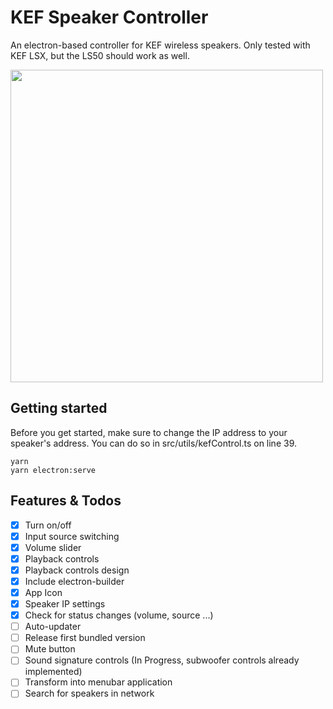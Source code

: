 # KEF Speaker Controller
An electron-based controller for KEF wireless speakers. Only tested with KEF LSX, but the LS50 should work as well.

<img src="https://i.imgur.com/6OPbLZ1.jpg" width="500">

## Getting started
Before you get started, make sure to change the IP address to your speaker's address. You can do so in src/utils/kefControl.ts on line 39.

```
yarn
yarn electron:serve
```

## Features & Todos
- [x] Turn on/off
- [x] Input source switching
- [x] Volume slider
- [x] Playback controls
- [x] Playback controls design
- [x] Include electron-builder
- [x] App Icon
- [x] Speaker IP settings
- [x] Check for status changes (volume, source ...)
- [ ] Auto-updater
- [ ] Release first bundled version
- [ ] Mute button
- [ ] Sound signature controls (In Progress, subwoofer controls already implemented)
- [ ] Transform into menubar application
- [ ] Search for speakers in network